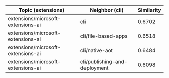 | Topic (extensions) | Neighbor (cli) | Similarity |
|-------------|-------------------|------------|
| extensions/microsoft-extensions-ai | cli | 0.6702 |
| extensions/microsoft-extensions-ai | cli/file-based-apps | 0.6518 |
| extensions/microsoft-extensions-ai | cli/native-aot | 0.6484 |
| extensions/microsoft-extensions-ai | cli/publishing-and-deployment | 0.6098 |
